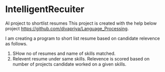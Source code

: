 # IntelligentRecuiter
AI project to shortlist resumes
This project is created with the help below project https://github.com/divapriya/Language_Processing.

I am creating a program to short list resume based on candidate relevence as follows.

1. SHow no of resumes and name of skills matched.
2. Relevent resume under same skills. Relevence is scored based on number of projects candidate worked on a given skills.
